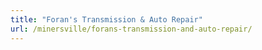 ```yaml
---
title: "Foran's Transmission & Auto Repair"
url: /minersville/forans-transmission-and-auto-repair/
---
```

